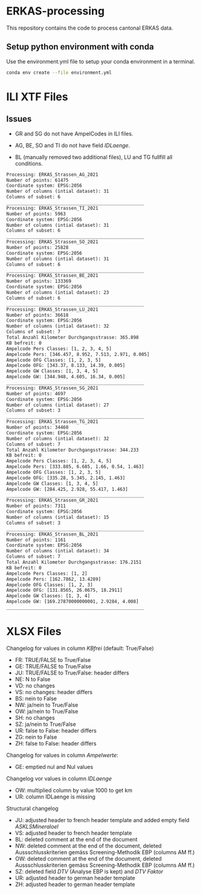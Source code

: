 # ERKAS-processing
This repository contains the code to process cantonal ERKAS data.

## Setup python environment with conda

Use the environment.yml file to setup your conda environment in a terminal.

```bash
conda env create --file environment.yml
```
# ILI XTF Files
## Issues

- GR and SG do not have AmpelCodes in ILI files.

- AG, BE, SO and TI do not have field _IDLaenge_.

- BL (manually removed two additional files), LU and TG fullfill all conditions. 

```txt
Processing: ERKAS_Strassen_AG_2021
Number of points: 61475
Coordinate system: EPSG:2056
Number of columns (intial dataset): 31
Columns of subset: 6
___________________________________________________
Processing: ERKAS_Strassen_TI_2021
Number of points: 5963
Coordinate system: EPSG:2056
Number of columns (intial dataset): 31
Columns of subset: 6
___________________________________________________
Processing: ERKAS_Strassen_SO_2021
Number of points: 25828
Coordinate system: EPSG:2056
Number of columns (intial dataset): 31
Columns of subset: 6
___________________________________________________
Processing: ERKAS_Strassen_BE_2021
Number of points: 133369
Coordinate system: EPSG:2056
Number of columns (intial dataset): 23
Columns of subset: 6
___________________________________________________
Processing: ERKAS_Strassen_LU_2021
Number of points: 36618
Coordinate system: EPSG:2056
Number of columns (intial dataset): 32
Columns of subset: 7
Total Anzahl Kilometer Durchgangsstrasse: 365.898
KB befreit: 0
Ampelcode Pers Classes: [1, 2, 3, 4, 5]
Ampelcode Pers: [346.457, 8.952, 7.513, 2.971, 0.005]
Ampelcode OFG Classes: [1, 2, 3, 5]
Ampelcode OFG: [343.37, 8.133, 14.39, 0.005]
Ampelcode GW Classes: [1, 3, 4, 5]
Ampelcode GW: [344.948, 4.605, 16.34, 0.005]
___________________________________________________
Processing: ERKAS_Strassen_SG_2021
Number of points: 4697
Coordinate system: EPSG:2056
Number of columns (intial dataset): 27
Columns of subset: 3
___________________________________________________
Processing: ERKAS_Strassen_TG_2021
Number of points: 34460
Coordinate system: EPSG:2056
Number of columns (intial dataset): 32
Columns of subset: 7
Total Anzahl Kilometer Durchgangsstrasse: 344.233
KB befreit: 0
Ampelcode Pers Classes: [1, 2, 3, 4, 5]
Ampelcode Pers: [333.885, 6.685, 1.66, 0.54, 1.463]
Ampelcode OFG Classes: [1, 2, 3, 5]
Ampelcode OFG: [335.28, 5.345, 2.145, 1.463]
Ampelcode GW Classes: [1, 3, 4, 5]
Ampelcode GW: [284.425, 2.928, 55.417, 1.463]
___________________________________________________
Processing: ERKAS_Strassen_GR_2021
Number of points: 7311
Coordinate system: EPSG:2056
Number of columns (intial dataset): 15
Columns of subset: 3
___________________________________________________
Processing: ERKAS_Strassen_BL_2021
Number of points: 1161
Coordinate system: EPSG:2056
Number of columns (intial dataset): 34
Columns of subset: 7
Total Anzahl Kilometer Durchgangsstrasse: 176.2151
KB befreit: 0
Ampelcode Pers Classes: [1, 2]
Ampelcode Pers: [162.7862, 13.4289]
Ampelcode OFG Classes: [1, 2, 3]
Ampelcode OFG: [131.8565, 26.0675, 18.2911]
Ampelcode GW Classes: [1, 3, 4]
Ampelcode GW: [169.27870000000001, 2.9284, 4.008]
___________________________________________________
````

# XLSX Files

Changelog for values in column _KBfrei_ (default: True/False)
- FR: TRUE/FALSE to True/False
- GE: TRUE/FALSE to True/False
- JU: TRUE/FALSE to True/False: header differs
- NE: N to False
- VD: no changes
- VS: no changes: header differs
- BS: nein to False
- NW: ja/nein to True/False
- OW: ja/nein to True/False
- SH: no changes
- SZ: ja/nein to True/False
- UR: false to False: header differs
- ZG: nein to False
- ZH: false to False: header differs

Changelog for values in column _Ampelwerte_:
- GE: emptied nul and Nul values

Changelog vor values in column _IDLaenge_
- OW: multiplied column by value 1000 to get km
- UR: column IDLaenge is missing

Structural changelog
- JU: adjusted header to french header template and added empty field _ASKLSMineraloel_
- VS: adjusted header to french header template
- BL: deleted comment at the end of the document
- NW: deleted comment at the end of the document, deleted Aussschlusskriterien gemäss Screening-Methodik EBP (columns AM ff.)
- OW: deleted comment at the end of the document, deleted Aussschlusskriterien gemäss Screening-Methodik EBP (columns AM ff.)
- SZ: deleted field _DTV_ (Analyse EBP is kept) and _DTV Faktor_
- UR: adjusted header to german header template
- ZH: adjusted header to german header template



